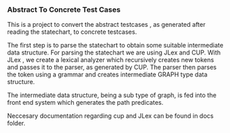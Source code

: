 <h3>Abstract To Concrete Test Cases</h3>

This is a project to convert the abstract testcases , as generated after reading the statechart, to concrete testcases.

The first step is to parse the statechart to obtain some suitable intermediate data structure.
For parsing the statechart we are using JLex and CUP. With JLex , we create a lexical analyzer which recursively creates new tokens and passes it to the parser, as generated by CUP. The parser then parses the token using a grammar and creates intermediate GRAPH type data structure.

The intermediate data structure, being a sub type of graph, is fed into the front end system which generates the path predicates.

Neccesary documentation regarding cup and JLex can be found in docs folder.  

